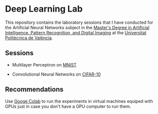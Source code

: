 # Deep Learning Lab
This repository contains the laboratory sessions that I have conducted for the Artificial Neural Networks subject in the [Master's Degree in Artificial Intelligence, Pattern Recognition, and Digital Imaging](https://www.upv.es/titulaciones/MUIARFID/) at the [Universitat Politècnica de València](https://www.upv.es).

## Sessions

+ Multilayer Perceptron on [MNIST](https://paperswithcode.com/dataset/mnist)

+ Convolutional Neural Networks on [CIFAR-10](https://www.cs.toronto.edu/~kriz/cifar.html)

## Recommendations

Use [Googe Colab](https://colab.research.google.com) to run the experiments in virtual machines equiped with GPUs just in case you don't have a GPU computer to run them.
